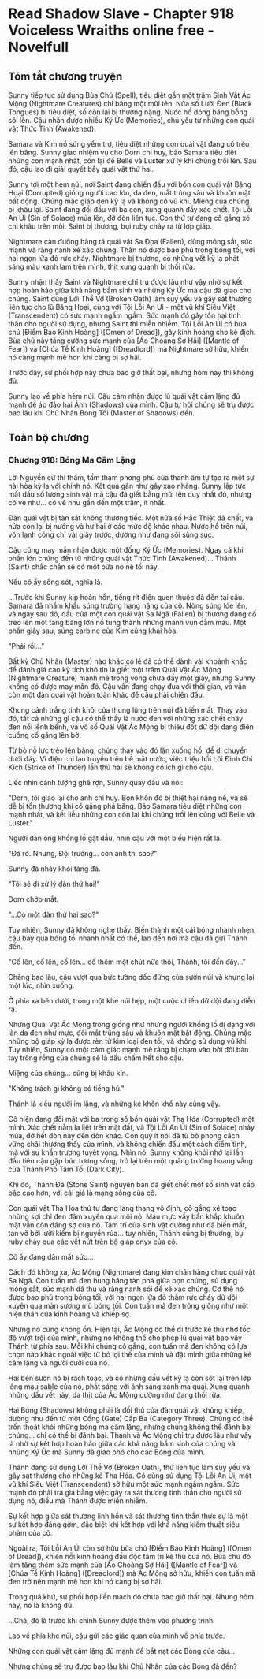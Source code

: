 # Read Shadow Slave - Chapter 918 Voiceless Wraiths online free - Novelfull

## Tóm tắt chương truyện

Sunny tiếp tục sử dụng Bùa Chú (Spell), tiêu diệt gần một trăm Sinh Vật Ác Mộng (Nightmare Creatures) chỉ bằng một mũi tên. Nửa số Lưỡi Đen (Black Tongues) bị tiêu diệt, số còn lại bị thương nặng. Nước hồ đóng băng bỗng sôi lên. Cậu nhận được nhiều Ký Ức (Memories), chủ yếu từ những con quái vật Thức Tỉnh (Awakened).

Samara và Kim nổ súng yểm trợ, tiêu diệt những con quái vật đang cố trèo lên băng. Sunny giao nhiệm vụ cho Dorn chỉ huy, bảo Samara tiêu diệt những con mạnh nhất, còn lại để Belle và Luster xử lý khi chúng trồi lên. Sau đó, cậu lao đi giải quyết bầy quái vật thứ hai.

Sunny tới một hẻm núi, nơi Saint đang chiến đấu với bốn con quái vật Băng Hoại (Corrupted) giống người cao lớn, da đen, mắt trũng sâu và khuôn mặt bất động. Chúng mặc giáp đen kỳ lạ và không có vũ khí. Miệng của chúng bị khâu lại. Saint đang đối đầu với ba con, xung quanh đầy xác chết. Tội Lỗi An Ủi (Sin of Solace) múa lên, đỡ đòn liên tục. Con thứ tư đang cố gắng xé chỉ khâu trên môi. Saint bị thương, bụi ruby chảy ra từ lớp giáp.

Nightmare cản đường hàng tá quái vật Sa Đọa (Fallen), dùng móng sắt, sức mạnh và răng nanh xé xác chúng. Thân nó được bao phủ trong bóng tối, với hai ngọn lửa đỏ rực cháy. Nightmare bị thương, có những vết kỳ lạ phát sáng màu xanh lam trên mình, thịt xung quanh bị thối rữa.

Sunny nhận thấy Saint và Nightmare chỉ trụ được lâu như vậy nhờ sự kết hợp hoàn hảo giữa khả năng bẩm sinh và những Ký Ức mà cậu đã giao cho chúng. Saint dùng Lời Thề Vỡ (Broken Oath) làm suy yếu và gây sát thương liên tục cho lũ Băng Hoại, cùng với Tội Lỗi An Ủi - một vũ khí Siêu Việt (Transcendent) có sức mạnh ngấm ngầm. Sức mạnh đó gây tổn hại tinh thần cho người sử dụng, nhưng Saint thì miễn nhiễm. Tội Lỗi An Ủi có bùa chú [Điềm Báo Kinh Hoàng] ([Omen of Dread]), gây kinh hoàng cho kẻ địch. Bùa chú này tăng cường sức mạnh của [Áo Choàng Sợ Hãi] ([Mantle of Fear]) và [Chúa Tể Kinh Hoàng] ([Dreadlord]) mà Nightmare sở hữu, khiến nó càng mạnh mẽ hơn khi càng bị sợ hãi.

Trước đây, sự phối hợp này chưa bao giờ thất bại, nhưng hôm nay thì không đủ.

Sunny lao về phía hẻm núi. Cậu cảm nhận được lũ quái vật câm lặng đủ mạnh để áp đảo hai Ảnh (Shadows) của mình. Cậu tự hỏi chúng sẽ trụ được bao lâu khi Chủ Nhân Bóng Tối (Master of Shadows) đến.

## Toàn bộ chương

### Chương 918: Bóng Ma Câm Lặng

Lời Nguyền cứ thì thầm, tấm thảm phong phú của thanh âm tự tạo ra một sự hài hòa kỳ lạ với chính nó. Kết quả gần như gây xao nhãng. Sunny lập tức mất dấu số lượng sinh vật mà cậu đã giết bằng mũi tên duy nhất đó, nhưng có vẻ như... có vẻ như gần đến một trăm, ít nhất.

Đàn quái vật bị tàn sát không thương tiếc. Một nửa số Hắc Thiệt đã chết, và nửa còn lại bị nướng và hư hại ở các mức độ khác nhau. Nước hồ trên núi, vốn lạnh cóng chỉ vài giây trước, dường như đang sôi sùng sục.

Cậu cũng may mắn nhận được một đống Ký Ức (Memories). Ngay cả khi phần lớn chúng đến từ những quái vật Thức Tỉnh (Awakened)... Thánh (Saint) chắc chắn sẽ có một bữa no nê tối nay.

Nếu cô ấy sống sót, nghĩa là.

...Trước khi Sunny kịp hoàn hồn, tiếng rít điện quen thuộc đã đến tai cậu. Samara đã nhắm khẩu súng trường hạng nặng của cô. Nòng súng lóe lên, và ngay sau đó, đầu của một con quái vật Sa Ngã (Fallen) bị thương đang cố trèo lên một tảng băng lớn nổ tung thành những mảnh vụn đẫm máu. Một phần giây sau, súng carbine của Kim cũng khai hỏa.

"Phải rồi..."

Bất kỳ Chủ Nhân (Master) nào khác có lẽ đã có thể dành vài khoảnh khắc để đánh giá cao kỳ tích khó tin là giết một trăm Quái Vật Ác Mộng (Nightmare Creature) mạnh mẽ trong vòng chưa đầy một giây, nhưng Sunny không có được may mắn đó. Cậu vẫn đang chạy đua với thời gian, và vẫn còn một đàn quái vật hoàn toàn khác để cậu phải chiến đấu.

Khung cảnh trắng tinh khôi của thung lũng trên núi đã biến mất. Thay vào đó, tất cả những gì cậu có thể thấy là nước đen với những xác chết cháy đen nổi lềnh bềnh, và vô số Quái Vật Ác Mộng bị thiêu đốt dữ dội đang điên cuồng cố gắng lên bờ.

Từ bỏ nỗ lực trèo lên băng, chúng thay vào đó lặn xuống hồ, để di chuyển dưới đáy. Vì điện chỉ lan truyền trên bề mặt nước, việc triệu hồi Lôi Đình Chi Kích (Strike of Thunder) lần thứ hai sẽ không có ích gì cho cậu.

Liếc nhìn cảnh tượng ghê rợn, Sunny quay đầu và nói:

"Dorn, tôi giao lại cho anh chỉ huy. Bọn khốn đó bị thiệt hại nặng nề, và sẽ dễ bị tổn thương khi cố gắng phá băng. Bảo Samara tiêu diệt những con mạnh nhất, và kết liễu những con còn lại khi chúng trồi lên cùng với Belle và Luster."

Người đàn ông khổng lồ gật đầu, nhìn cậu với một biểu hiện rất lạ.

"Đã rõ. Nhưng, Đội trưởng... còn anh thì sao?"

Sunny đã nhảy khỏi tảng đá.

"Tôi sẽ đi xử lý đàn thứ hai!"

Dorn chớp mắt.

"...Có một đàn thứ hai sao?"

Tuy nhiên, Sunny đã không nghe thấy. Biến thành một cái bóng nhanh nhẹn, cậu bay qua bóng tối nhanh nhất có thể, lao đến nơi mà cậu đã gửi Thánh đến.

"Cố lên, cố lên, cố lên... cố thêm một chút nữa thôi, Thánh, tôi đến đây..."

Chẳng bao lâu, cậu vượt qua bức tường dốc đứng của sườn núi và khựng lại một lúc, nhìn xuống.

Ở phía xa bên dưới, trong một khe núi hẹp, một cuộc chiến dữ dội đang diễn ra.

Những Quái Vật Ác Mộng trông giống như những người khổng lồ dị dạng với làn da đen như mực, đôi mắt trũng sâu và khuôn mặt bất động. Chúng mặc những bộ giáp kỳ lạ được rèn từ kim loại đen tối, và không sử dụng vũ khí. Tuy nhiên, Sunny có một cảm giác mạnh mẽ rằng bị chạm vào bởi đôi bàn tay trống rỗng của chúng sẽ là dấu chấm hết cho cậu.

Miệng của chúng... cũng bị khâu kín.

"Không trách gì không có tiếng hú."

Thánh là kiểu người im lặng, và những kẻ khốn khổ này cũng vậy.

Cô hiện đang đối mặt với ba trong số bốn quái vật Tha Hóa (Corrupted) một mình. Xác chết nằm la liệt trên mặt đất, và Tội Lỗi An Ủi (Sin of Solace) nhảy múa, đỡ hết đòn này đến đòn khác. Con quỷ ít nói đã từ bỏ phong cách vững chãi thường thấy của mình, và không chiến đấu một cách điềm tĩnh, mà với sự khẩn trương tuyệt vọng. Nhìn nó, Sunny không khỏi nhớ lại lần đầu tiên cậu gặp bức tượng sống, trở lại trên một quảng trường hoang vắng của Thành Phố Tăm Tối (Dark City).

Khi đó, Thánh Đá (Stone Saint) nguyên bản đã giết chết một số sinh vật cấp bậc cao hơn, với cái giá là mạng sống của cô.

Con quái vật Tha Hóa thứ tư đang lang thang vô định, cố gắng xé toạc những sợi chỉ đen đâm xuyên qua môi nó. Máu mực vấy bẩn khắp khuôn mặt vẫn còn đáng sợ của nó. Tâm trí của sinh vật dường như đã biến mất, tan vỡ bởi lưỡi kiếm bị nguyền rủa... tuy nhiên, Thánh cũng bị thương, bụi ruby chảy qua các vết nứt trên bộ giáp onyx của cô.

Cô ấy đang dần mất sức...

Cách đó không xa, Ác Mộng (Nightmare) đang kìm chân hàng chục quái vật Sa Ngã. Con tuấn mã đen hung hăng tàn phá giữa bọn chúng, sử dụng móng sắt, sức mạnh dã thú và răng nanh sói để xé xác chúng. Cơ thể nó được bao phủ trong bóng tối, với hai ngọn lửa đỏ thẫm rực cháy dữ dội xuyên qua màn sương mù bóng tối. Con tuấn mã đen trông giống như một hiện thân của kinh hoàng và khiếp sợ.

Nhưng nó cũng không ổn. Hiện tại, Ác Mộng có thể đi trước kẻ thù nhờ tốc độ vượt trội của mình, nhưng nó không thể cho phép lũ quái vật bao vây Thánh từ phía sau. Mỗi khi chúng cố gắng, con tuấn mã đen không có lựa chọn nào khác ngoài việc từ bỏ lợi thế của mình và đặt mình giữa những kẻ câm lặng và người cưỡi của nó.

Hai bên sườn nó bị rách toạc, và có những dấu vết kỳ lạ còn sót lại trên lớp lông màu sable của nó, phát sáng với ánh sáng xanh ma quái. Xung quanh những dấu vết này, da thịt của Ác Mộng dường như đang thối rữa.

Hai Bóng (Shadows) không phải là đối thủ của đàn quái vật khủng khiếp, dường như đến từ một Cổng (Gate) Cấp Ba (Category Three). Chúng có thể trốn thoát khỏi những bóng ma câm lặng, nhưng chúng không thể đánh bại chúng... chỉ có thể bị đánh bại. Thánh và Ác Mộng chỉ trụ được lâu như vậy là nhờ sự kết hợp hoàn hảo giữa các khả năng bẩm sinh của chúng và những Ký Ức mà Sunny đã giao phó cho các Bóng của mình.

Thánh đang sử dụng Lời Thề Vỡ (Broken Oath), thứ liên tục làm suy yếu và gây sát thương cho những kẻ Tha Hóa. Cô cũng sử dụng Tội Lỗi An Ủi, một vũ khí Siêu Việt (Transcendent) sở hữu một sức mạnh ngấm ngầm. Sức mạnh đó phải trả giá bằng việc gây ra sát thương tinh thần cho người sử dụng nó, điều mà Thánh được miễn nhiễm.

Sự kết hợp giữa sát thương linh hồn và sát thương tinh thần thực sự là một sự kết hợp đáng gờm, đặc biệt khi kết hợp với khả năng kiếm thuật siêu phàm của cô.

Ngoài ra, Tội Lỗi An Ủi còn sở hữu bùa chú [Điềm Báo Kinh Hoàng] ([Omen of Dread]), khiến nỗi kinh hoàng đầu độc tâm trí kẻ thù của nó. Bùa chú đó làm tăng thêm sức mạnh của [Áo Choàng Sợ Hãi] ([Mantle of Fear]) và [Chúa Tể Kinh Hoàng] ([Dreadlord]) mà Ác Mộng sở hữu, khiến con tuấn mã đen trở nên mạnh mẽ hơn khi nó càng bị sợ hãi.

Trong quá khứ, sự phối hợp liền mạch đó chưa bao giờ thất bại. Nhưng hôm nay, nó là không đủ.

...Chà, đó là trước khi chính Sunny được thêm vào phương trình.

Lao về phía khe núi, cậu gửi các giác quan của mình về phía trước.

Những con quái vật câm lặng đủ mạnh để bắt nạt các Bóng của cậu...

Nhưng chúng sẽ trụ được bao lâu khi Chủ Nhân của các Bóng đã đến?